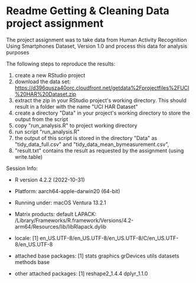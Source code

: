# Readme Getting & Cleaning Data project assignment

The project assignment was to take data from Human Activity Recognition Using Smartphones Dataset, Version 1.0 and process this data for analysis purposes

The following steps to reproduce the results:

1.  create a new RStudio project
2.  download the data set: <https://d396qusza40orc.cloudfront.net/getdata%2Fprojectfiles%2FUCI%20HAR%20Dataset.zip>
3.  extract the zip in your RStudio project's working directory. This should result in a folder with the name "UCI HAR Dataset"
4.  create a directory "Data" in your project's working directory to store the output from the script
5.  copy "run_analysis.R" to project working directory
6.  run script "run_analysis.R"
7.  the output of this script is stored in the directory "Data" as "tidy_data_full.csv" and "tidy_data_mean_bymeasurement.csv",
8.  "result.txt" contains the result as requested by the assignment (using write.table)

Session Info:

-   R version 4.2.2 (2022-10-31)

-   Platform: aarch64-apple-darwin20 (64-bit)

-   Running under: macOS Ventura 13.2.1

-   Matrix products: default LAPACK: /Library/Frameworks/R.framework/Versions/4.2-arm64/Resources/lib/libRlapack.dylib

-   locale: [1] en_US.UTF-8/en_US.UTF-8/en_US.UTF-8/C/en_US.UTF-8/en_US.UTF-8

-   attached base packages: [1] stats graphics grDevices utils datasets methods base

-   other attached packages: [1] reshape2_1.4.4 dplyr_1.1.0
